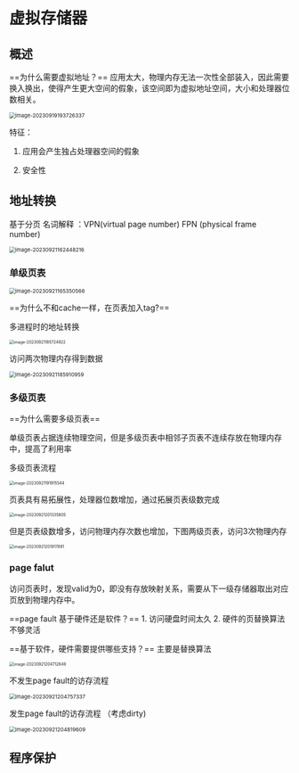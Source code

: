 # 虚拟存储器

## 概述

==为什么需要虚拟地址？==
应用太大，物理内存无法一次性全部装入，因此需要换入换出，使得产生更大空间的假象，该空间即为虚拟地址空间，大小和处理器位数相关。

<img src="./../image/virtual-memory/image-20230919193726337.png" alt="image-20230919193726337" style="zoom: 67%;" />

特征：
1. 应用会产生独占处理器空间的假象

2.   安全性

     

## 地址转换

基于分页
名词解释 ：VPN(virtual page number)    FPN (physical frame number)

<img src="./../image/virtual-memory/image-20230921162448216.png" alt="image-20230921162448216" style="zoom:67%;" />

### 单级页表

<img src="./../image/virtual-memory/image-20230921165350566.png" alt="image-20230921165350566" style="zoom:67%;" />

==为什么不和cache一样，在页表加入tag?==  

多进程时的地址转换

<img src="./../image/virtual-memory/image-20230921185724922.png" alt="image-20230921185724922" style="zoom: 50%;" />

访问两次物理内存得到数据

<img src="./../image/virtual-memory/image-20230921185910959.png" alt="image-20230921185910959" style="zoom:67%;" />

### 多级页表

==为什么需要多级页表== 

单级页表占据连续物理空间，但是多级页表中相邻子页表不连续存放在物理内存中，提高了利用率

多级页表流程

<img src="./../image/virtual-memory/image-20230921191915544.png" alt="image-20230921191915544" style="zoom:50%;" />

页表具有易拓展性，处理器位数增加，通过拓展页表级数完成

<img src="./../image/virtual-memory/image-20230921201335805.png" alt="image-20230921201335805" style="zoom: 50%;" />

但是页表级数增多，访问物理内存次数也增加，下图两级页表，访问3次物理内存

<img src="./../image/virtual-memory/image-20230921201917891.png" alt="image-20230921201917891" style="zoom:50%;" />

### page falut

访问页表时，发现valid为0，即没有存放映射关系，需要从下一级存储器取出对应页放到物理内存中。

==page fault 基于硬件还是软件？== 1. 访问硬盘时间太久  2. 硬件的页替换算法不够灵活

==基于软件，硬件需要提供哪些支持？==  主要是替换算法

<img src="./../image/virtual-memory/image-20230921204712849.png" alt="image-20230921204712849" style="zoom:50%;" />

不发生page fault的访存流程

<img src="./../image/virtual-memory/image-20230921204757337.png" alt="image-20230921204757337" style="zoom: 67%;" />

发生page fault的访存流程 （考虑dirty)

<img src="./../image/virtual-memory/image-20230921204819609.png" alt="image-20230921204819609" style="zoom:67%;" />



## 程序保护
